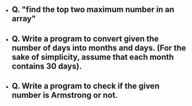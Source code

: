 - ## Q. "find the top two maximum number in an array"
- ## Q. Write a program to convert given the number of days into months and days. (For the sake of simplicity, assume that each month contains 30 days).
- ## Q. Write a program to check if the given number is Armstrong or not.
